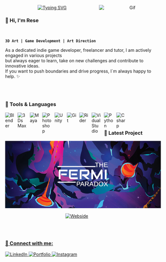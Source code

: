 
<!-- https://docs.github.com/en/get-started/writing-on-github/getting-started-with-writing-and-formatting-on-github/basic-writing-and-formatting-syntax -- for syntax -->

<!-- https://github.com/DenverCoder1/readme-typing-svg -- for typwriter text -->
<p align="center">
  <a href="https://git.io/typing-svg"><img src="https://readme-typing-svg.demolab.com?font=monserat&weight=500&size=25&duration=4000&pause=1005&color=CD14BC&center=true&vCenter=true&width=435&lines=Welcome;lets+push+things+forward" alt="Typing SVG" /></a>

  <!-- https://www.3dgifmaker.com/Glitch -- create gifs -->
  <!-- https://github.com/Anmol-Baranwal/Cool-GIFs-For-GitHub -- for implementing gifs -->
  <img align="right" alt="Gif" src="https://github.com/picmansmodel/picmansmodel/blob/main/FlipPhone.gif?raw=true" width="200" />




### :octopus: Hi, I'm Rese 
<br />

<!-- https://gist.github.com/rxaviers/7360908 -- for emoji images -->

**`3D Art | Game Development | Art Direction`**
<br />

As a dedicated indie game developer, freelancer and tutor, I am actively engaged in various projects 
<br />
but always eager to learn, take on new challenges and contribute to innovative ideas. 
<br />
If you want to push boundaries and drive progress, I´m always happy to help. :sparkles:

<br />
<br />


### 🧰 Tools & Languages

<!-- https://devicon.dev/ -- for SVG images -->

<img align="left" alt="Blender" width="30px" style="padding-right:10px;" src="https://cdn.jsdelivr.net/gh/devicons/devicon@latest/icons/blender/blender-original.svg" />          
<img align="left" alt="3Ds Max" width="30px" style="padding-right:10px;" src="https://cdn.jsdelivr.net/gh/devicons/devicon@latest/icons/threedsmax/threedsmax-original.svg" />
<img align="left" alt="Maya" width="30px" style="padding-right:10px;" src="https://cdn.jsdelivr.net/gh/devicons/devicon@latest/icons/maya/maya-original.svg" />
<img align="left" alt="Photoshop" width="30px" style="padding-right:10px;" src="https://cdn.jsdelivr.net/gh/devicons/devicon@latest/icons/photoshop/photoshop-original.svg" />
<img align="left" alt="Unity" width="30px" style="padding-right:10px;" src="https://cdn.jsdelivr.net/gh/devicons/devicon@latest/icons/unity/unity-original.svg" />
<img align="left" alt="Git" width="30px" style="padding-right:10px;" src="https://cdn.jsdelivr.net/gh/devicons/devicon/icons/git/git-original.svg" />
<img align="left" alt="Rider" width="30px" style="padding-right:10px;" src="https://cdn.jsdelivr.net/gh/devicons/devicon@latest/icons/rider/rider-original.svg" />
<img align="left" alt="VidualStudio" width="30px" style="padding-right:10px;" src="https://cdn.jsdelivr.net/gh/devicons/devicon@latest/icons/visualstudio/visualstudio-original.svg" />

<img align="left" alt="Python" width="30px" style="padding-right:10px;" src="https://cdn.jsdelivr.net/gh/devicons/devicon/icons/python/python-plain.svg" />
<img align="left" alt="Csharp" width="30px" style="padding-right:10px;" src="https://cdn.jsdelivr.net/gh/devicons/devicon@latest/icons/csharp/csharp-original.svg" />
                 
<br />

#
### :purple_heart: Latest Project

<!-- Image -->
<p align="center">
  <img src="https://github.com/picmansmodel/picmansmodel/blob/main/FermiHeaderBbackground.PNG" /></a>

<!-- Buttons -->
<p align="center">
  
  <a href="https://fermi-paradox.com/">
    <img alt="Webside" width="80px" style="padding-right:40px;" src="https://fermi-paradox.com/assets/anomalylogo-137631e8.png" /> 
  

<br />
<p align="center">
 <alt="Gif" src=" https://github.com/picmansmodel/picmansmodel/blob/main/BloodletterWave.gif" />

<br />
    
#

###  :pizza: Connect with me:

<p align="left">
  <a href="https://www.linkedin.com/in/theresaschlag/">
    <img alt="LinkedIn" src="https://img.shields.io/badge/%20LinkedIn%20-CD14BC" /> 
  <a href="https://theresa-schlag.com/">
    <img alt="Portfolio" src="https://img.shields.io/badge/%20Portfolio%20-CD14BC" /> 
  <a href="https://www.instagram.com/picmansmodel/">
    <img alt="Instagram" src="https://img.shields.io/badge/%20Instagram%20-CD14BC" /> 
    
  
</p>
